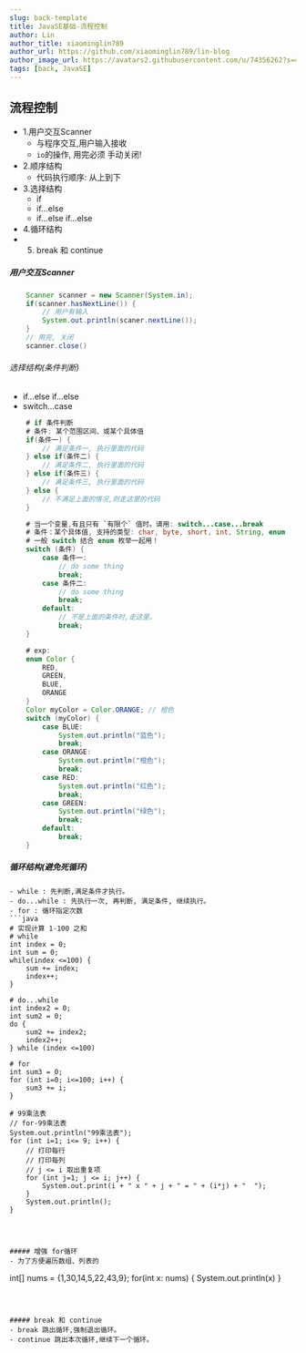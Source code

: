 ```yaml
---
slug: back-template
title: JavaSE基础-流程控制
author: Lin
author_title: xiaominglin789
author_url: https://github.com/xiaominglin789/lin-blog
author_image_url: https://avatars2.githubusercontent.com/u/74356262?s=400&u=51bc963a308dd3748ba5133c9cfd29eb3bc0c207&v=4
tags: [back, JavaSE]
---
```


## 流程控制
+ 1.用户交互Scanner
	- 与程序交互,用户输入接收
	- `io`的操作, 用完必须 手动关闭!
+ 2.顺序结构
	- 代码执行顺序: 从上到下
+ 3.选择结构
	- if
	- if...else
	- if...else if...else
+ 4.循环结构
+ 5. break 和 continue


<!--truncate-->


##### 用户交互Scanner
```java
	Scanner scanner = new Scanner(System.in);
	if(scanner.hasNextLine()) { 
		// 用户有输入
		System.out.println(scaner.nextLine());
	}
	// 用完, 关闭
	scanner.close()
```



###### 选择结构(条件判断)
- if...else if...else
- switch...case
```java
	# if 条件判断
	# 条件: 某个范围区间、或某个具体值
	if(条件一) {
		// 满足条件一, 执行里面的代码
	} else if(条件二) {
		// 满足条件二, 执行里面的代码
	} else if(条件三) {
		// 满足条件三, 执行里面的代码
	} else {
		// 不满足上面的情况,则走这里的代码
	}

	# 当一个变量,有且只有 `有限个` 值时。请用: switch...case...break
	# 条件：某个具体值, 支持的类型: char, byte, short, int, String, enum
	# 一般 switch 结合 enum 枚举一起用！
	switch (条件) {
		case 条件一:
			// do some thing
			break;
		case 条件二:
			// do some thing
			break;
		default:
			// 不是上面的条件时,走这里。
			break;
	}

	# exp:
	enum Color {
	    RED,
	    GREEN,
	    BLUE,
	    ORANGE
	}
	Color myColor = Color.ORANGE; // 橙色
	switch (myColor) {
	    case BLUE:
	        System.out.println("蓝色");
	        break;
	    case ORANGE:
	        System.out.println("橙色");
	        break;
	    case RED:
	        System.out.println("红色");
	        break;
	    case GREEN:
	        System.out.println("绿色");
	        break;
	    default:
	        break;
	}
```



##### 循环结构(避免死循环)
	- while : 先判断,满足条件才执行。
	- do...while : 先执行一次, 再判断, 满足条件, 继续执行。
	- for : 循环指定次数
	```java
	# 实现计算 1-100 之和
	# while
	int index = 0;
	int sum = 0;
	while(index <=100) {
		sum += index;
		index++;
	}

	# do...while
	int index2 = 0;
	int sum2 = 0;
	do {
		sum2 += index2;
		index2++;	
	} while (index <=100)

	# for
	int sum3 = 0;
	for (int i=0; i<=100; i++) {
		sum3 += i;
	}

	# 99乘法表
	// for-99乘法表
	System.out.println("99乘法表");
	for (int i=1; i<= 9; i++) {
	    // 打印每行
	    // 打印每列
	    // j <= i 取出重复项
	    for (int j=1; j <= i; j++) {
	        System.out.print(i + " x " + j + " = " + (i*j) + "  ");
	    }
	    System.out.println();
	}
```



##### 增强 for循环
- 为了方便遍历数组、列表的
```
int[] nums = {1,30,14,5,22,43,9};
for(int x: nums) {
	System.out.println(x)
}
```



##### break 和 continue
- break 跳出循环,强制退出循环。
- continue 跳出本次循环,继续下一个循环。

